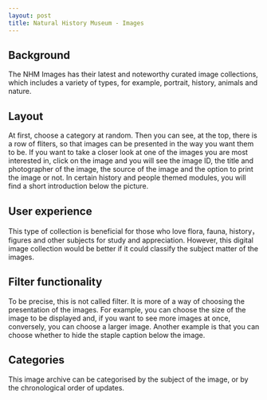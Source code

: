 ```yaml
---
layout: post
title: Natural History Museum - Images
---
```


## Background
The NHM Images has their latest and noteworthy curated image collections, which includes a variety of types, for example, portrait, history, animals and nature.

## Layout
At first, choose a category at random. Then you can see, at the top, there is a row of fliters, so that images can be presented in the way you want them to be. 
If you want to take a closer look at one of the images you are most interested in, click on the image and you will see the image ID, the title and photographer 
of the image, the source of the image and the option to print the image or not. In certain history and people themed modules, you will find a short introduction 
below the picture.

## User experience
This type of collection is beneficial for those who love flora, fauna, history，figures and other subjects for study and appreciation. However, this digital image 
collection would be better if it could classify the subject matter of the images.

## Filter functionality
To be precise, this is not called filter. It is more of a way of choosing the presentation of the images. For example, you can choose the size of the image to 
be displayed and, if you want to see more images at once, conversely, you can choose a larger image. Another example is that you can choose whether to hide the 
staple caption below the image.

## Categories
This image archive can be categorised by the subject of the image, or by the chronological order of updates.
